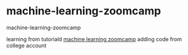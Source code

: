 # machine-learning-zoomcamp
machine-learning-zoomcamp

learning from tutoriald [machine learning zoomcamp](https://github.com/alexeygrigorev/mlbookcamp-code/tree/master/course-zoomcamp)
adding code from college account
